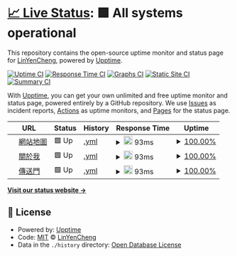 # [📈 Live Status](https://LinYenCheng.github.io/linyencheng-blog-uptime): <!--live status--> **🟩 All systems operational**

This repository contains the open-source uptime monitor and status page for [LinYenCheng](https://linyencheng.github.io/), powered by [Upptime](https://github.com/upptime/upptime).

[![Uptime CI](https://github.com/LinYenCheng/linyencheng-blog-uptime/workflows/Uptime%20CI/badge.svg)](https://github.com/LinYenCheng/linyencheng-blog-uptime/actions?query=workflow%3A%22Uptime+CI%22)
[![Response Time CI](https://github.com/LinYenCheng/linyencheng-blog-uptime/workflows/Response%20Time%20CI/badge.svg)](https://github.com/LinYenCheng/linyencheng-blog-uptime/actions?query=workflow%3A%22Response+Time+CI%22)
[![Graphs CI](https://github.com/LinYenCheng/linyencheng-blog-uptime/workflows/Graphs%20CI/badge.svg)](https://github.com/LinYenCheng/linyencheng-blog-uptime/actions?query=workflow%3A%22Graphs+CI%22)
[![Static Site CI](https://github.com/LinYenCheng/linyencheng-blog-uptime/workflows/Static%20Site%20CI/badge.svg)](https://github.com/LinYenCheng/linyencheng-blog-uptime/actions?query=workflow%3A%22Static+Site+CI%22)
[![Summary CI](https://github.com/LinYenCheng/linyencheng-blog-uptime/workflows/Summary%20CI/badge.svg)](https://github.com/LinYenCheng/linyencheng-blog-uptime/actions?query=workflow%3A%22Summary+CI%22)

With [Upptime](https://upptime.js.org), you can get your own unlimited and free uptime monitor and status page, powered entirely by a GitHub repository. We use [Issues](https://github.com/LinYenCheng/linyencheng-blog-uptime/issues) as incident reports, [Actions](https://github.com/LinYenCheng/linyencheng-blog-uptime/actions) as uptime monitors, and [Pages](https://LinYenCheng.github.io/linyencheng-blog-uptime) for the status page.

<!--start: status pages-->
<!-- This summary is generated by Upptime (https://github.com/upptime/upptime) -->
<!-- Do not edit this manually, your changes will be overwritten -->
<!-- prettier-ignore -->
| URL | Status | History | Response Time | Uptime |
| --- | ------ | ------- | ------------- | ------ |
| <img alt="" src="https://favicons.githubusercontent.com/linyencheng.github.io" height="13"> [網站地圖](https://linyencheng.github.io/sitemap.xml) | 🟩 Up | [.yml](https://github.com/LinYenCheng/linyencheng-blog-uptime/commits/HEAD/history/.yml) | <details><summary><img alt="Response time graph" src="./graphs//response-time-week.png" height="20"> 93ms</summary><br><a href="https://LinYenCheng.github.io/linyencheng-blog-uptime/history/"><img alt="Response time 93" src="https://img.shields.io/endpoint?url=https%3A%2F%2Fraw.githubusercontent.com%2FLinYenCheng%2Flinyencheng-blog-uptime%2FHEAD%2Fapi%2F%2Fresponse-time.json"></a><br><a href="https://LinYenCheng.github.io/linyencheng-blog-uptime/history/"><img alt="24-hour response time 87" src="https://img.shields.io/endpoint?url=https%3A%2F%2Fraw.githubusercontent.com%2FLinYenCheng%2Flinyencheng-blog-uptime%2FHEAD%2Fapi%2F%2Fresponse-time-day.json"></a><br><a href="https://LinYenCheng.github.io/linyencheng-blog-uptime/history/"><img alt="7-day response time 93" src="https://img.shields.io/endpoint?url=https%3A%2F%2Fraw.githubusercontent.com%2FLinYenCheng%2Flinyencheng-blog-uptime%2FHEAD%2Fapi%2F%2Fresponse-time-week.json"></a><br><a href="https://LinYenCheng.github.io/linyencheng-blog-uptime/history/"><img alt="30-day response time 93" src="https://img.shields.io/endpoint?url=https%3A%2F%2Fraw.githubusercontent.com%2FLinYenCheng%2Flinyencheng-blog-uptime%2FHEAD%2Fapi%2F%2Fresponse-time-month.json"></a><br><a href="https://LinYenCheng.github.io/linyencheng-blog-uptime/history/"><img alt="1-year response time 93" src="https://img.shields.io/endpoint?url=https%3A%2F%2Fraw.githubusercontent.com%2FLinYenCheng%2Flinyencheng-blog-uptime%2FHEAD%2Fapi%2F%2Fresponse-time-year.json"></a></details> | <details><summary><a href="https://LinYenCheng.github.io/linyencheng-blog-uptime/history/">100.00%</a></summary><a href="https://LinYenCheng.github.io/linyencheng-blog-uptime/history/"><img alt="All-time uptime 100.00%" src="https://img.shields.io/endpoint?url=https%3A%2F%2Fraw.githubusercontent.com%2FLinYenCheng%2Flinyencheng-blog-uptime%2FHEAD%2Fapi%2F%2Fuptime.json"></a><br><a href="https://LinYenCheng.github.io/linyencheng-blog-uptime/history/"><img alt="24-hour uptime 100.00%" src="https://img.shields.io/endpoint?url=https%3A%2F%2Fraw.githubusercontent.com%2FLinYenCheng%2Flinyencheng-blog-uptime%2FHEAD%2Fapi%2F%2Fuptime-day.json"></a><br><a href="https://LinYenCheng.github.io/linyencheng-blog-uptime/history/"><img alt="7-day uptime 100.00%" src="https://img.shields.io/endpoint?url=https%3A%2F%2Fraw.githubusercontent.com%2FLinYenCheng%2Flinyencheng-blog-uptime%2FHEAD%2Fapi%2F%2Fuptime-week.json"></a><br><a href="https://LinYenCheng.github.io/linyencheng-blog-uptime/history/"><img alt="30-day uptime 100.00%" src="https://img.shields.io/endpoint?url=https%3A%2F%2Fraw.githubusercontent.com%2FLinYenCheng%2Flinyencheng-blog-uptime%2FHEAD%2Fapi%2F%2Fuptime-month.json"></a><br><a href="https://LinYenCheng.github.io/linyencheng-blog-uptime/history/"><img alt="1-year uptime 100.00%" src="https://img.shields.io/endpoint?url=https%3A%2F%2Fraw.githubusercontent.com%2FLinYenCheng%2Flinyencheng-blog-uptime%2FHEAD%2Fapi%2F%2Fuptime-year.json"></a></details>
| <img alt="" src="https://favicons.githubusercontent.com/linyencheng.github.io" height="13"> [關於我](https://linyencheng.github.io/about) | 🟩 Up | [.yml](https://github.com/LinYenCheng/linyencheng-blog-uptime/commits/HEAD/history/.yml) | <details><summary><img alt="Response time graph" src="./graphs//response-time-week.png" height="20"> 93ms</summary><br><a href="https://LinYenCheng.github.io/linyencheng-blog-uptime/history/"><img alt="Response time 93" src="https://img.shields.io/endpoint?url=https%3A%2F%2Fraw.githubusercontent.com%2FLinYenCheng%2Flinyencheng-blog-uptime%2FHEAD%2Fapi%2F%2Fresponse-time.json"></a><br><a href="https://LinYenCheng.github.io/linyencheng-blog-uptime/history/"><img alt="24-hour response time 87" src="https://img.shields.io/endpoint?url=https%3A%2F%2Fraw.githubusercontent.com%2FLinYenCheng%2Flinyencheng-blog-uptime%2FHEAD%2Fapi%2F%2Fresponse-time-day.json"></a><br><a href="https://LinYenCheng.github.io/linyencheng-blog-uptime/history/"><img alt="7-day response time 93" src="https://img.shields.io/endpoint?url=https%3A%2F%2Fraw.githubusercontent.com%2FLinYenCheng%2Flinyencheng-blog-uptime%2FHEAD%2Fapi%2F%2Fresponse-time-week.json"></a><br><a href="https://LinYenCheng.github.io/linyencheng-blog-uptime/history/"><img alt="30-day response time 93" src="https://img.shields.io/endpoint?url=https%3A%2F%2Fraw.githubusercontent.com%2FLinYenCheng%2Flinyencheng-blog-uptime%2FHEAD%2Fapi%2F%2Fresponse-time-month.json"></a><br><a href="https://LinYenCheng.github.io/linyencheng-blog-uptime/history/"><img alt="1-year response time 93" src="https://img.shields.io/endpoint?url=https%3A%2F%2Fraw.githubusercontent.com%2FLinYenCheng%2Flinyencheng-blog-uptime%2FHEAD%2Fapi%2F%2Fresponse-time-year.json"></a></details> | <details><summary><a href="https://LinYenCheng.github.io/linyencheng-blog-uptime/history/">100.00%</a></summary><a href="https://LinYenCheng.github.io/linyencheng-blog-uptime/history/"><img alt="All-time uptime 100.00%" src="https://img.shields.io/endpoint?url=https%3A%2F%2Fraw.githubusercontent.com%2FLinYenCheng%2Flinyencheng-blog-uptime%2FHEAD%2Fapi%2F%2Fuptime.json"></a><br><a href="https://LinYenCheng.github.io/linyencheng-blog-uptime/history/"><img alt="24-hour uptime 100.00%" src="https://img.shields.io/endpoint?url=https%3A%2F%2Fraw.githubusercontent.com%2FLinYenCheng%2Flinyencheng-blog-uptime%2FHEAD%2Fapi%2F%2Fuptime-day.json"></a><br><a href="https://LinYenCheng.github.io/linyencheng-blog-uptime/history/"><img alt="7-day uptime 100.00%" src="https://img.shields.io/endpoint?url=https%3A%2F%2Fraw.githubusercontent.com%2FLinYenCheng%2Flinyencheng-blog-uptime%2FHEAD%2Fapi%2F%2Fuptime-week.json"></a><br><a href="https://LinYenCheng.github.io/linyencheng-blog-uptime/history/"><img alt="30-day uptime 100.00%" src="https://img.shields.io/endpoint?url=https%3A%2F%2Fraw.githubusercontent.com%2FLinYenCheng%2Flinyencheng-blog-uptime%2FHEAD%2Fapi%2F%2Fuptime-month.json"></a><br><a href="https://LinYenCheng.github.io/linyencheng-blog-uptime/history/"><img alt="1-year uptime 100.00%" src="https://img.shields.io/endpoint?url=https%3A%2F%2Fraw.githubusercontent.com%2FLinYenCheng%2Flinyencheng-blog-uptime%2FHEAD%2Fapi%2F%2Fuptime-year.json"></a></details>
| <img alt="" src="https://favicons.githubusercontent.com/linyencheng.github.io" height="13"> [傳送門](https://linyencheng.github.io/LinkFree/) | 🟩 Up | [.yml](https://github.com/LinYenCheng/linyencheng-blog-uptime/commits/HEAD/history/.yml) | <details><summary><img alt="Response time graph" src="./graphs//response-time-week.png" height="20"> 93ms</summary><br><a href="https://LinYenCheng.github.io/linyencheng-blog-uptime/history/"><img alt="Response time 93" src="https://img.shields.io/endpoint?url=https%3A%2F%2Fraw.githubusercontent.com%2FLinYenCheng%2Flinyencheng-blog-uptime%2FHEAD%2Fapi%2F%2Fresponse-time.json"></a><br><a href="https://LinYenCheng.github.io/linyencheng-blog-uptime/history/"><img alt="24-hour response time 87" src="https://img.shields.io/endpoint?url=https%3A%2F%2Fraw.githubusercontent.com%2FLinYenCheng%2Flinyencheng-blog-uptime%2FHEAD%2Fapi%2F%2Fresponse-time-day.json"></a><br><a href="https://LinYenCheng.github.io/linyencheng-blog-uptime/history/"><img alt="7-day response time 93" src="https://img.shields.io/endpoint?url=https%3A%2F%2Fraw.githubusercontent.com%2FLinYenCheng%2Flinyencheng-blog-uptime%2FHEAD%2Fapi%2F%2Fresponse-time-week.json"></a><br><a href="https://LinYenCheng.github.io/linyencheng-blog-uptime/history/"><img alt="30-day response time 93" src="https://img.shields.io/endpoint?url=https%3A%2F%2Fraw.githubusercontent.com%2FLinYenCheng%2Flinyencheng-blog-uptime%2FHEAD%2Fapi%2F%2Fresponse-time-month.json"></a><br><a href="https://LinYenCheng.github.io/linyencheng-blog-uptime/history/"><img alt="1-year response time 93" src="https://img.shields.io/endpoint?url=https%3A%2F%2Fraw.githubusercontent.com%2FLinYenCheng%2Flinyencheng-blog-uptime%2FHEAD%2Fapi%2F%2Fresponse-time-year.json"></a></details> | <details><summary><a href="https://LinYenCheng.github.io/linyencheng-blog-uptime/history/">100.00%</a></summary><a href="https://LinYenCheng.github.io/linyencheng-blog-uptime/history/"><img alt="All-time uptime 100.00%" src="https://img.shields.io/endpoint?url=https%3A%2F%2Fraw.githubusercontent.com%2FLinYenCheng%2Flinyencheng-blog-uptime%2FHEAD%2Fapi%2F%2Fuptime.json"></a><br><a href="https://LinYenCheng.github.io/linyencheng-blog-uptime/history/"><img alt="24-hour uptime 100.00%" src="https://img.shields.io/endpoint?url=https%3A%2F%2Fraw.githubusercontent.com%2FLinYenCheng%2Flinyencheng-blog-uptime%2FHEAD%2Fapi%2F%2Fuptime-day.json"></a><br><a href="https://LinYenCheng.github.io/linyencheng-blog-uptime/history/"><img alt="7-day uptime 100.00%" src="https://img.shields.io/endpoint?url=https%3A%2F%2Fraw.githubusercontent.com%2FLinYenCheng%2Flinyencheng-blog-uptime%2FHEAD%2Fapi%2F%2Fuptime-week.json"></a><br><a href="https://LinYenCheng.github.io/linyencheng-blog-uptime/history/"><img alt="30-day uptime 100.00%" src="https://img.shields.io/endpoint?url=https%3A%2F%2Fraw.githubusercontent.com%2FLinYenCheng%2Flinyencheng-blog-uptime%2FHEAD%2Fapi%2F%2Fuptime-month.json"></a><br><a href="https://LinYenCheng.github.io/linyencheng-blog-uptime/history/"><img alt="1-year uptime 100.00%" src="https://img.shields.io/endpoint?url=https%3A%2F%2Fraw.githubusercontent.com%2FLinYenCheng%2Flinyencheng-blog-uptime%2FHEAD%2Fapi%2F%2Fuptime-year.json"></a></details>

<!--end: status pages-->

[**Visit our status website →**](https://LinYenCheng.github.io/linyencheng-blog-uptime)

## 📄 License

- Powered by: [Upptime](https://github.com/upptime/upptime)
- Code: [MIT](./LICENSE) © [LinYenCheng](https://linyencheng.github.io/)
- Data in the `./history` directory: [Open Database License](https://opendatacommons.org/licenses/odbl/1-0/)
